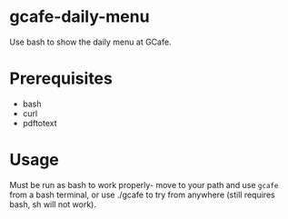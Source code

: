 # gcafe-daily-menu
Use bash to show the daily menu at GCafe.

# Prerequisites
- bash
- curl
- pdftotext

# Usage
Must be run as bash to work properly- move to your path and use `gcafe` from a bash terminal, or use ./gcafe to try from anywhere (still requires bash, sh will not work).
